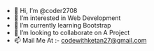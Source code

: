 - 👋 Hi, I’m @coder2708
- 👀 I’m interested in  Web Development
- 🌱 I’m currently learning Bootstrap
- 💞️ I’m looking to collaborate on A Project
- 📫 Mail Me At :- codewithketan27@gmail.com

<!---
coder2708/coder2708 is a ✨ special ✨ repository because its `README.md` (this file) appears on your GitHub profile.
You can click the Preview link to take a look at your changes.
--->
